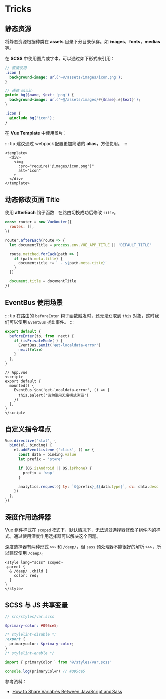 # Tricks

## 静态资源

将静态资源根据种类在 **assets** 目录下分目录保存。如 **images**，**fonts**，**medias**等。

在 **SCSS** 中使用图片或字体，可以通过如下形式来引用：

```scss
// 直接使用
.icon {
  background-image: url('~@/assets/images/icon.png');
}

// 通过 mixin
@mixin bg($name, $ext: 'png') {
  background-image: url('~@/assets/images/#{$name}.#{$ext}');
}

.icon {
  @include bg('icon');
}
```

在 **Vue Template** 中使用图片：

::: tip
建议通过 webpack 配置更加简洁的 **alias**，方便使用。
:::

```vue
<template>
  <div>
    <img
      :src="require('@images/icon.png')"
      alt="icon"
    >
  </div>
</template>
```

## 动态修改页面 Title

使用 **afterEach** 钩子函数，在路由切换成功后修改 `title`。

```js
const router = new VueRouter({
  routes: [],
})

router.afterEach(route => {
  let documentTitle = process.env.VUE_APP_TITLE || 'DEFAULT_TITLE'

  route.matched.forEach(path => {
    if (path.meta.title) {
      documentTitle += ` - ${path.meta.title}`
    }
  })

  document.title = documentTitle
})
```

## EventBus 使用场景

::: tip
在路由的 `beforeEnter` 钩子函数触发时，还无法获取到 `this` 对象，这时我们可以使用 `EventBus` 抛出事件。
:::

```js
export default {
  beforeEnter(to, from, next) {
    if (isPrivateMode()) {
      EventBus.$emit('get-localdata-error')
      next(false)
    }
  },
}
```

```vue
// App.vue
<script>
export default {
  mounted() {
    EventBus.$on('get-localdata-error', () => {
      this.$alert('请勿使用无痕模式浏览')
    })
  },
}
</script>
```

## 自定义指令埋点

```js
Vue.directive('stat', {
  bind(el, binding) {
    el.addEventListener('click', () => {
      const data = binding.value
      let prefix = 'store'

      if (OS.isAndroid || OS.isPhone) {
        prefix = 'wap'
      }

      analytics.request({ ty: `${prefix}_${data.type}`, dc: data.desc || '' }, 'n')
    })
  },
})
```

## 深度作用选择器

Vue 组件样式在 `scoped` 模式下，默认情况下，无法通过选择器修改子组件内的样式。通过使用深度作用选择器可以解决这个问题。

深度选择器有两种形式 `>>>` 和 `/deep/`，但 `sass` 预处理器不能很好的解析 `>>>`，所以建议使用 `/deep/`。

```vue
<style lang="scss" scoped>
.parent {
  & /deep/ .child {
    color: red;
  }
}
</style>
```

## SCSS 与 JS 共享变量

```scss
// src/styles/var.scss

$primary-color: #095ce5;

/* stylelint-disable */
:export {
  primarycolor: $primary-color;
}
/* stylelint-enable */
```

```js
import { primaryColor } from '@/styles/var.scss'

console.log(primaryColor) // #095ce5
```

参考资料：

- [How to Share Variables Between JavaScript and Sass](https://www.bluematador.com/blog/how-to-share-variables-between-js-and-sass)
